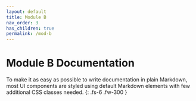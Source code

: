 ```yaml
---
layout: default
title: Module B
nav_order: 3
has_children: true
permalink: /mod-b
---
```


# Module B Documentation

To make it as easy as possible to write documentation in plain Markdown, most UI components are styled using default Markdown elements with few additional CSS classes needed.
{: .fs-6 .fw-300 }
